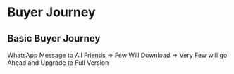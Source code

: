 # Buyer Journey

## Basic Buyer Journey
WhatsApp Message to All Friends => Few Will Download => Very Few will go Ahead and Upgrade to Full Version

